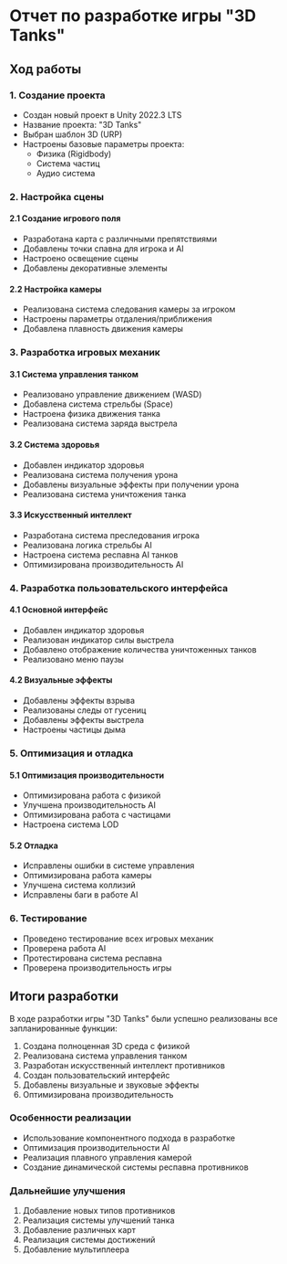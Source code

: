 # Отчет по разработке игры "3D Tanks"

## Ход работы

### 1. Создание проекта
- Создан новый проект в Unity 2022.3 LTS
- Название проекта: "3D Tanks"
- Выбран шаблон 3D (URP)
- Настроены базовые параметры проекта:
  - Физика (Rigidbody)
  - Система частиц
  - Аудио система

### 2. Настройка сцены
#### 2.1 Создание игрового поля
- Разработана карта с различными препятствиями
- Добавлены точки спавна для игрока и AI
- Настроено освещение сцены
- Добавлены декоративные элементы

#### 2.2 Настройка камеры
- Реализована система следования камеры за игроком
- Настроены параметры отдаления/приближения
- Добавлена плавность движения камеры

### 3. Разработка игровых механик
#### 3.1 Система управления танком
- Реализовано управление движением (WASD)
- Добавлена система стрельбы (Space)
- Настроена физика движения танка
- Реализована система заряда выстрела

#### 3.2 Система здоровья
- Добавлен индикатор здоровья
- Реализована система получения урона
- Добавлены визуальные эффекты при получении урона
- Реализована система уничтожения танка

#### 3.3 Искусственный интеллект
- Разработана система преследования игрока
- Реализована логика стрельбы AI
- Настроена система респавна AI танков
- Оптимизирована производительность AI

### 4. Разработка пользовательского интерфейса
#### 4.1 Основной интерфейс
- Добавлен индикатор здоровья
- Реализован индикатор силы выстрела
- Добавлено отображение количества уничтоженных танков
- Реализовано меню паузы

#### 4.2 Визуальные эффекты
- Добавлены эффекты взрыва
- Реализованы следы от гусениц
- Добавлены эффекты выстрела
- Настроены частицы дыма

### 5. Оптимизация и отладка
#### 5.1 Оптимизация производительности
- Оптимизирована работа с физикой
- Улучшена производительность AI
- Оптимизирована работа с частицами
- Настроена система LOD

#### 5.2 Отладка
- Исправлены ошибки в системе управления
- Оптимизирована работа камеры
- Улучшена система коллизий
- Исправлены баги в работе AI

### 6. Тестирование
- Проведено тестирование всех игровых механик
- Проверена работа AI
- Протестирована система респавна
- Проверена производительность игры

## Итоги разработки
В ходе разработки игры "3D Tanks" были успешно реализованы все запланированные функции:
1. Создана полноценная 3D среда с физикой
2. Реализована система управления танком
3. Разработан искусственный интеллект противников
4. Создан пользовательский интерфейс
5. Добавлены визуальные и звуковые эффекты
6. Оптимизирована производительность

### Особенности реализации
- Использование компонентного подхода в разработке
- Оптимизация производительности AI
- Реализация плавного управления камерой
- Создание динамической системы респавна противников

### Дальнейшие улучшения
1. Добавление новых типов противников
2. Реализация системы улучшений танка
3. Добавление различных карт
4. Реализация системы достижений
5. Добавление мультиплеера 